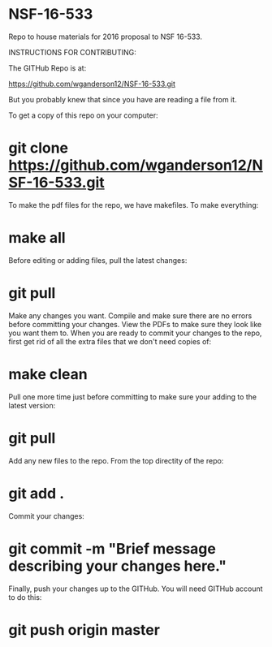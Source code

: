 # NSF-16-533
Repo to house materials for 2016 proposal to NSF 16-533.

INSTRUCTIONS FOR CONTRIBUTING:

The GITHub Repo is at:

https://github.com/wganderson12/NSF-16-533.git

But you probably knew that since you have are reading a file from it.

To get a copy of this repo on your computer:

# git clone https://github.com/wganderson12/NSF-16-533.git

To make the pdf files for the repo, we have makefiles. To make everything:

# make all

Before editing or adding files, pull the latest changes:

# git pull

Make any changes you want. Compile and make sure there are no errors before
committing your changes. View the PDFs to make sure they look like you want them to. When you are ready to commit your changes to the repo, first get rid of all
the extra files that we don't need copies of:

# make clean

Pull one more time just before committing to make sure your adding to the
latest version:

# git pull

Add any new files to the repo. From the top directity of the repo:

# git add .


Commit your changes:

# git commit -m "Brief message describing your changes here."

Finally, push your changes up to the GITHub. You will need GITHub account to
do this:

# git push origin master
 


